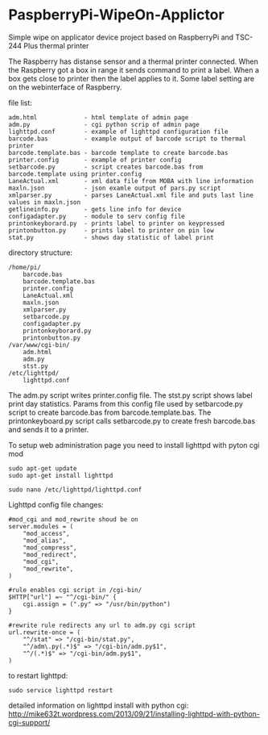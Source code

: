 PaspberryPi-WipeOn-Applictor
============================

Simple wipe on applicator device project based on RaspberryPi and TSC-244 Plus thermal printer

The Raspberry has distanse sensor and a thermal printer connected. 
When the Raspberry got a box in range it sends command to print a label. 
When a box gets close to printer then the label applies to it.
Some label setting are on the webinterface of Raspberry.

file list:

    adm.html             - html template of admin page
    adm.py               - cgi python scrip of admin page
    lighttpd.conf        - example of lighttpd configuration file
    barcode.bas          - example output of barcode script to thermal printer
    barcode.template.bas - barcode template to create barcode.bas
    printer.config       - example of printer config
    setbarcode.py        - script creates barcode.bas from barcode.template using printer.config
    LaneActual.xml       - xml data file from MOBA with line information
    maxln.json           - json examle output of pars.py script
    xmlparser.py         - parses LaneActual.xml file and puts last line values in maxln.json
    getlineinfo.py       - gets line info for device 
    configadapter.py     - module to serv config file
    printonkeyborard.py  - prints label to printer on keypressed
    printonbutton.py     - prints label to printer on pin low
    stat.py              - shows day statistic of label print
    
directory structure:

    /home/pi/
        barcode.bas
        barcode.template.bas
        printer.config
        LaneActual.xml
        maxln.json
        xmlparser.py
        setbarcode.py
        configadapter.py
        printonkeyborard.py
        printonbutton.py
    /var/www/cgi-bin/
        adm.html
        adm.py
        stst.py
    /etc/lighttpd/
        lighttpd.conf

The adm.py script writes printer.config file. The stst.py script shows label print day statistics. 
Params from this config file used by setbarcode.py script to create barcode.bas from barcode.template.bas.
The printonkeyboard.py script calls setbarcode.py to create fresh barcode.bas and sends it to a printer.


To setup web administration page you need to install lighttpd with pyton cgi mod

    sudo apt-get update
    sudo apt-get install lighttpd
    
    sudo nano /etc/lighttpd/lighttpd.conf
    
Lighttpd config file changes:
    
    #mod_cgi and mod_rewrite shoud be on
    server.modules = (
        "mod_access",
        "mod_alias",
        "mod_compress",
        "mod_redirect",
        "mod_cgi",
        "mod_rewrite",
    )
    
    #rule enables cgi script in /cgi-bin/
    $HTTP["url"] =~ "^/cgi-bin/" {
        cgi.assign = (".py" => "/usr/bin/python")
    }

    #rewrite rule redirects any url to adm.py cgi script
    url.rewrite-once = (
        "^/stat" => "/cgi-bin/stat.py",
        "^/adm\.py(.*)$" => "/cgi-bin/adm.py$1",
        "^/(.*)$" => "/cgi-bin/adm.py$1",
    )

to restart lighttpd:

    sudo service lighttpd restart
    
detailed information on lighttpd install with python cgi:
http://mike632t.wordpress.com/2013/09/21/installing-lighttpd-with-python-cgi-support/
    
